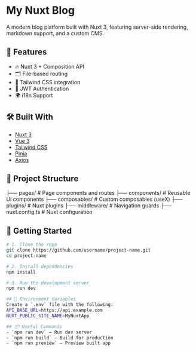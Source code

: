 # My Nuxt Blog

A modern blog platform built with Nuxt 3, featuring server-side rendering, markdown support, and a custom CMS.

## 🚀 Features

- 🔥 Nuxt 3 + Composition API
- 🗂️ File-based routing
- 💅 Tailwind CSS integration
- 🔐 JWT Authentication
- 🌍 i18n Support

## 🛠️ Built With

- [Nuxt 3](https://nuxt.com/)
- [Vue 3](https://vuejs.org/)
- [Tailwind CSS](https://tailwindcss.com/)
- [Pinia](https://pinia.vuejs.org/)
- [Axios](https://axios-http.com/)

## 📁 Project Structure

├── pages/ # Page components and routes ├── components/ # Reusable UI components ├── composables/ # Custom composables (useX) ├── plugins/ # Nuxt plugins ├── middleware/ # Navigation guards ├── nuxt.config.ts # Nuxt configuration

## 🚀 Getting Started

```bash
# 1. Clone the repo
git clone https://github.com/username/project-name.git
cd project-name

# 2. Install dependencies
npm install

# 3. Run the development server
npm run dev

## 🔐 Environment Variables
Create a `.env` file with the following:
API_BASE_URL=https://api.example.com 
NUXT_PUBLIC_SITE_NAME=MyNuxtApp

## 📦 Useful Commands
- `npm run dev` – Run dev server
- `npm run build` – Build for production
- `npm run preview` – Preview built app
